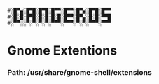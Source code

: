```
#░█▀▄░█▀█░█▀█░█▀▀░█▀▀░█▀▄░█▀█░█▀▀
#░█░█░█▀█░█░█░█░█░█▀▀░█▀▄░█░█░▀▀█
#░▀▀░░▀░▀░▀░▀░▀▀▀░▀▀▀░▀░▀░▀▀▀░▀▀▀
```
# Gnome Extentions
### Path: /usr/share/gnome-shell/extensions
